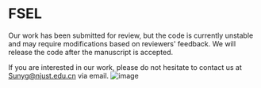 # FSEL

Our work has been submitted for review, but the code is currently unstable and may require modifications based on reviewers' feedback. We will release the code after the manuscript is accepted.

If you are interested in our work, please do not hesitate to contact us at Sunyg@njust.edu.cn via email.
![image](https://github.com/CSYSI/FSEL/assets/171759588/82e3d731-5b13-4d59-a8eb-69615d6e23b2)



